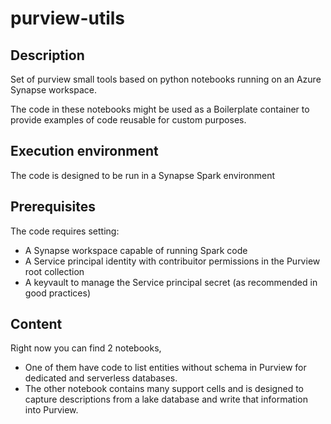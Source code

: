 # purview-utils


## Description
Set of purview small tools based on python notebooks running on an Azure Synapse workspace.

The code in these notebooks might be used as a Boilerplate container to provide examples of code reusable for custom purposes.

## Execution environment
The code is designed to be run in a Synapse Spark environment

## Prerequisites
The code requires setting:
- A Synapse workspace capable of running Spark code
- A Service principal identity with contribuitor permissions in the Purview root collection
- A keyvault to manage the Service principal secret (as recommended in good practices) 

## Content
Right now you can find 2 notebooks, 
- One of them have code to list entities without schema in Purview for dedicated and serverless databases.
- The other notebook contains many support cells and is designed to capture descriptions from a lake database and write that information into Purview. 
